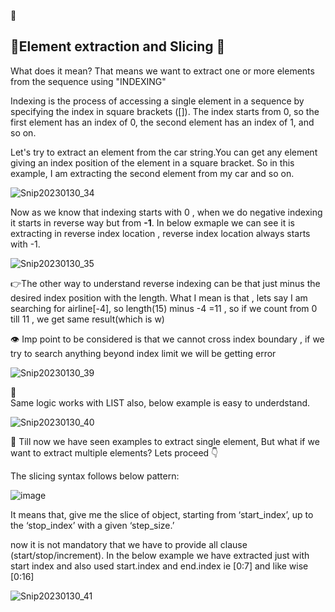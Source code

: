  :beers:


:fork_and_knife:Element extraction and Slicing :knife:
-------------------------------------------------------

What does it mean? That means we want to extract one or more elements from the sequence using "INDEXING"

Indexing is the process of accessing a single element in a sequence by specifying the index in square brackets ([]). The index starts from 0, so the first element has an index of 0, the second element has an index of 1, and so on. 

Let's try to extract an element from the car string.You can get any element giving an index position of the element in a square bracket. So in this example, I am extracting the second element from my car and so on.


![Snip20230130_34](https://user-images.githubusercontent.com/93876736/215503230-256d4ad9-573e-4afa-8ad0-890e0a1c7180.png)



Now as we know that indexing starts with 0 , when we do negative indexing it starts in reverse way but from **-1**. 
In below exmaple we can see it is extracting in reverse index location , reverse index location always starts with -1.

![Snip20230130_35](https://user-images.githubusercontent.com/93876736/215505730-c75d81bb-e13d-4991-8bb5-2cfb29fe30c1.png)

:point_right:The other way to understand reverse indexing can be that just minus the desired index position with the length. 
What I mean is that , lets say I am searching for airline[-4], so length(15) minus -4 =11 , so if we count from 0 till 11 , we get same result(which is w) 



:eye: Imp point to be considered is that we cannot cross index boundary , if we try to search anything beyond index limit we will be getting error

![Snip20230130_39](https://user-images.githubusercontent.com/93876736/215511426-ded8ad75-c1e7-4815-9cbb-04584c7cd33b.png)

:brain:  
      Same logic works with LIST also, below example is easy to underdstand.

![Snip20230130_40](https://user-images.githubusercontent.com/93876736/215514007-e6ae64ce-9523-459f-b027-876d9b5935a5.png)


 :star_struck: Till now we have seen examples to extract single element, But what if we want to extract multiple elements? Lets proceed :point_down:
 
 
The slicing syntax follows below pattern:

![image](https://user-images.githubusercontent.com/93876736/215524189-bfa6ba2e-8e7f-4db2-b6bf-7849c80b3996.png)


It means that, give me the slice of object, starting from ‘start_index’, up to the ‘stop_index’ with a given ‘step_size.’

now it is not mandatory that we have to provide all clause (start/stop/increment). In the below example we have extracted just with start index and also used start.index and end.index ie [0:7] and like wise [0:16]

![Snip20230130_41](https://user-images.githubusercontent.com/93876736/215523441-df856d86-48c7-4a82-afcc-0831a81a9bdc.png)



